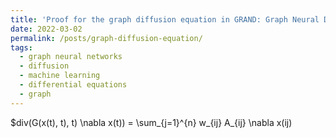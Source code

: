 ```yaml
---
title: 'Proof for the graph diffusion equation in GRAND: Graph Neural Diffusion'
date: 2022-03-02
permalink: /posts/graph-diffusion-equation/
tags:
  - graph neural networks
  - diffusion
  - machine learning
  - differential equations
  - graph
---
```


$div(G(x(t), t), t) \nabla x(t)) = \sum_{j=1}^{n} w_{ij} A_{ij} \nabla x(ij)